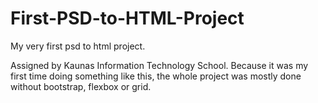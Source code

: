 # First-PSD-to-HTML-Project
My very first psd to html project.

Assigned by Kaunas Information Technology School.
Because it was my first time doing something like this,
the whole project was mostly done without bootstrap, flexbox or grid.
